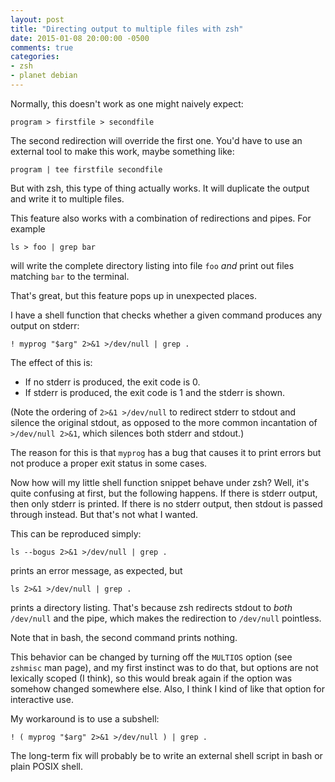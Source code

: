 ```yaml
---
layout: post
title: "Directing output to multiple files with zsh"
date: 2015-01-08 20:00:00 -0500
comments: true
categories:
- zsh
- planet debian
---
```


Normally, this doesn't work as one might naively expect:

    program > firstfile > secondfile

The second redirection will override the first one.  You'd have to use
an external tool to make this work, maybe something like:

    program | tee firstfile secondfile

But with zsh, this type of thing actually works.  It will duplicate
the output and write it to multiple files.

This feature also works with a combination of redirections and
pipes.  For example

    ls > foo | grep bar

will write the complete directory listing into file `foo` *and* print
out files matching `bar` to the terminal.

That's great, but this feature pops up in unexpected places.

I have a shell function that checks whether a given command produces
any output on stderr:

    ! myprog "$arg" 2>&1 >/dev/null | grep .

The effect of this is:

- If no stderr is produced, the exit code is 0.
- If stderr is produced, the exit code is 1 and the stderr is shown.

(Note the ordering of `2>&1 >/dev/null` to redirect stderr to stdout
and silence the original stdout, as opposed to the more common
incantation of `>/dev/null 2>&1`, which silences both stderr and
stdout.)

The reason for this is that `myprog` has a bug that causes it to print
errors but not produce a proper exit status in some cases.

Now how will my little shell function snippet behave under zsh?  Well,
it's quite confusing at first, but the following happens.  If there is
stderr output, then only stderr is printed.  If there is no stderr
output, then stdout is passed through instead.  But that's not what I
wanted.

This can be reproduced simply:

    ls --bogus 2>&1 >/dev/null | grep .

prints an error message, as expected, but

    ls 2>&1 >/dev/null | grep .

prints a directory listing.  That's because zsh redirects stdout to
*both* `/dev/null` and the pipe, which makes the redirection to
`/dev/null` pointless.

Note that in bash, the second command prints nothing.

This behavior can be changed by turning off the `MULTIOS` option (see
`zshmisc` man page), and my first instinct was to do that, but options
are not lexically scoped (I think), so this would break again if the
option was somehow changed somewhere else.  Also, I think I kind of
like that option for interactive use.

My workaround is to use a subshell:

    ! ( myprog "$arg" 2>&1 >/dev/null ) | grep .

The long-term fix will probably be to write an external shell script
in bash or plain POSIX shell.
